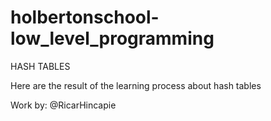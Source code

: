 # holbertonschool-low_level_programming

HASH TABLES

Here are the result of the learning process about hash tables

Work by: @RicarHincapie
